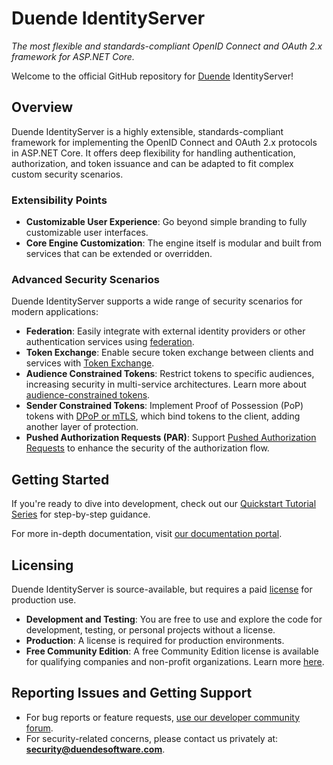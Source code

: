 # Duende IdentityServer
_The most flexible and standards-compliant OpenID Connect and OAuth 2.x framework for ASP.NET Core._

Welcome to the official GitHub repository for [Duende](https://duendesoftware.com) IdentityServer!

## Overview

Duende IdentityServer is a highly extensible, standards-compliant framework for implementing the OpenID Connect and OAuth 2.x protocols in ASP.NET Core. It offers deep flexibility for handling authentication, authorization, and token issuance and can be adapted to fit complex custom security scenarios.

### Extensibility Points

- **Customizable User Experience**: Go beyond simple branding to fully customizable user interfaces.
- **Core Engine Customization**: The engine itself is modular and built from services that can be extended or overridden.

### Advanced Security Scenarios

Duende IdentityServer supports a wide range of security scenarios for modern applications:

- **Federation**: Easily integrate with external identity providers or other authentication services using [federation](https://docs.duendesoftware.com/identityserver/ui/federation/).
- **Token Exchange**: Enable secure token exchange between clients and services with [Token Exchange](https://docs.duendesoftware.com/identityserver/tokens/).
- **Audience Constrained Tokens**: Restrict tokens to specific audiences, increasing security in multi-service architectures. Learn more about [audience-constrained tokens](https://docs.duendesoftware.com/identityserver/fundamentals/resources/isolation/).
- **Sender Constrained Tokens**: Implement Proof of Possession (PoP) tokens with [DPoP or mTLS](https://docs.duendesoftware.com/identityserver/tokens/pop/), which bind tokens to the client, adding another layer of protection.
- **Pushed Authorization Requests (PAR)**: Support [Pushed Authorization Requests](https://docs.duendesoftware.com/identityserver/tokens/par/) to enhance the security of the authorization flow.

## Getting Started
If you're ready to dive into development, check out our [Quickstart Tutorial Series](https://docs.duendesoftware.com/identityserver/quickstarts/0-overview/) for step-by-step guidance.

For more in-depth documentation, visit [our documentation portal](https://docs.duendesoftware.com).

## Licensing
Duende IdentityServer is source-available, but requires a paid [license](https://duendesoftware.com/products/identityserver) for production use.

- **Development and Testing**: You are free to use and explore the code for development, testing, or personal projects without a license.
- **Production**: A license is required for production environments. 
- **Free Community Edition**: A free Community Edition license is available for qualifying companies and non-profit organizations. Learn more [here](https://duendesoftware.com/products/communityedition).

## Reporting Issues and Getting Support
- For bug reports or feature requests, [use our developer community forum](https://duende.link/community).
- For security-related concerns, please contact us privately at: **security@duendesoftware.com**.
